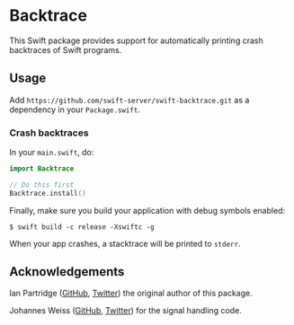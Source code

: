 # Backtrace

This Swift package provides support for automatically printing crash backtraces of Swift programs.

## Usage

Add `https://github.com/swift-server/swift-backtrace.git` as a dependency in your `Package.swift`.

### Crash backtraces

In your `main.swift`, do:

```swift
import Backtrace

// Do this first
Backtrace.install()
```

Finally, make sure you build your application with debug symbols enabled:

```
$ swift build -c release -Xswiftc -g
```

When your app crashes, a stacktrace will be printed to `stderr`.


## Acknowledgements

Ian Partridge ([GitHub](https://github.com/ianpartridge/), [Twitter](https://twitter.com/alfa)) the original author of this package.

Johannes Weiss ([GitHub](https://github.com/weissi), [Twitter](https://twitter.com/johannesweiss)) for the signal handling code.
